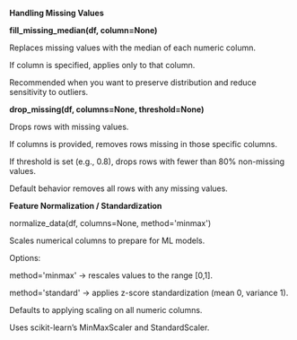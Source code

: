 **Handling Missing Values**

**fill_missing_median(df, column=None)**

Replaces missing values with the median of each numeric column.

If column is specified, applies only to that column.

Recommended when you want to preserve distribution and reduce sensitivity to outliers.

**drop_missing(df, columns=None, threshold=None)**

Drops rows with missing values.

If columns is provided, removes rows missing in those specific columns.

If threshold is set (e.g., 0.8), drops rows with fewer than 80% non-missing values.

Default behavior removes all rows with any missing values.

**Feature Normalization / Standardization**

normalize_data(df, columns=None, method='minmax')

Scales numerical columns to prepare for ML models.

Options:

method='minmax' → rescales values to the range [0,1].

method='standard' → applies z-score standardization (mean 0, variance 1).

Defaults to applying scaling on all numeric columns.

Uses scikit-learn’s MinMaxScaler and StandardScaler.
